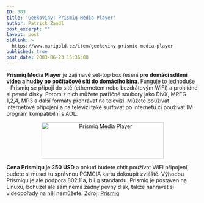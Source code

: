 ```yaml
---
ID: 383
title: 'Geekoviny: Prismiq Media Player'
author: Patrick Zandl
post_excerpt: ""
layout: post
oldlink: >
  https://www.marigold.cz/item/geekoviny-prismiq-media-player
published: true
post_date: 2003-06-23 15:36:00
---
```

<p>
<STRONG>Prismiq Media Player</STRONG> je zajímavé set-top box řešení <STRONG>pro domácí sdílení videa a hudby po počítačové síti do domácího kina</STRONG>. Funguje to jednoduše - Prismiq se připojí do sítě (ethernetem nebo bezdrátovým WiFi) a prohlídne si pevné disky. Potom z nich můžete patřičné soubory jako DivX, MPEG 1,2,4, MP3 a další formáty přehrávat na televizi. Můžete používat internetové připojení a na televizi také surfovat po internetu či používat IM program kompatibilní s AOL. </p>

<P align=center><IMG height=96 alt="Prismiq Media Player" src="/wp-content/uploads/prismiq.jpg" width=320></p>

<p>
<STRONG>Cena Prismiqu je 250 USD</STRONG> a pokud budete chtít používat WiFI připojení, budete si muset tu správnou PCMCIA kartu dokoupit zvláště. Výhodou Prismiqu je ale podpora 802.11a, b i g standardu. Prismiq je postaven na Linuxu, bohužel ale sám nemá žádný pevný disk, takže nahrávat si videopořady na něj nemůžete. Zdroj: <A href="http://www.prismiq.com/" target=_blank>Prismiq</A></p>
